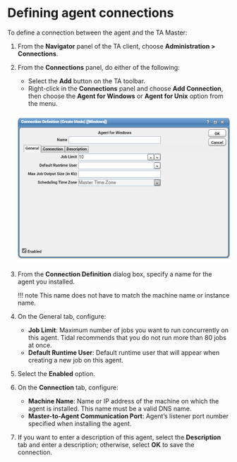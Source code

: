 # Defining agent connections

To define a connection between the agent and the TA Master:

1. From the **Navigator** panel of the TA client, choose **Administration > Connections**.
1. From the **Connections** panel, do either of the following:

    - Select the **Add** button on the TA toolbar.
    - Right-click in the **Connections** panel and choose **Add Connection**, then choose the **Agent for Windows** or **Agent for Unix** option from the menu.

    ![](images/win-conn-definition-dialog.png)

1. From the **Connection Definition** dialog box, specify a name for the agent you installed.

    !!! note
        This name does not have to match the machine name or instance name.

1. On the General tab, configure:
    - **Job Limit**: Maximum number of jobs you want to run concurrently on this agent. Tidal recommends that you do not run more than 80 jobs at once.
    - **Default Runtime User**: Default runtime user that will appear when creating a new job on this agent.

1. Select the **Enabled** option.
1. On the **Connection** tab, configure:

    - **Machine Name**: Name or IP address of the machine on which the agent is installed. This name must be a valid DNS name.
    - **Master-to-Agent Communication Port**: Agent’s listener port number specified when installing the agent.

1. If you want to enter a description of this agent, select the **Description** tab and enter a description; otherwise, select **OK** to save the connection.
